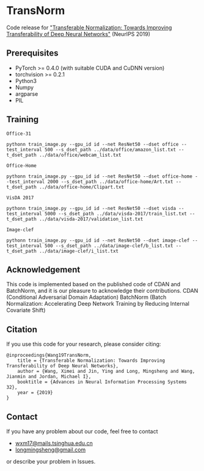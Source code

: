 # TransNorm
Code release for ["Transferable Normalization: Towards Improving Transferability of Deep Neural Networks"](https://papers.nips.cc/paper/8470-transferable-normalization-towards-improving-transferability-of-deep-neural-networks) (NeurIPS 2019)

## Prerequisites
- PyTorch >= 0.4.0 (with suitable CUDA and CuDNN version)
- torchvision >= 0.2.1
- Python3
- Numpy
- argparse
- PIL

## Training
```
Office-31

pythonn train_image.py --gpu_id id --net ResNet50 --dset office --test_interval 500 --s_dset_path ../data/office/amazon_list.txt --t_dset_path ../data/office/webcam_list.txt
```
```
Office-Home

pythonn train_image.py --gpu_id id --net ResNet50 --dset office-home --test_interval 2000 --s_dset_path ../data/office-home/Art.txt --t_dset_path ../data/office-home/Clipart.txt
```
```
VisDA 2017

pythonn train_image.py --gpu_id id --net ResNet50 --dset visda --test_interval 5000 --s_dset_path ../data/visda-2017/train_list.txt --t_dset_path ../data/visda-2017/validation_list.txt
```
```
Image-clef

pythonn train_image.py --gpu_id id --net ResNet50 --dset image-clef --test_interval 500 --s_dset_path ../data/image-clef/b_list.txt --t_dset_path ../data/image-clef/i_list.txt
```

## Acknowledgement
This code is implemented based on the published code of CDAN and BatchNorm, and it is our pleasure to acknowledge their contributions.
CDAN (Conditional Adversarial Domain Adaptation)
BatchNorm (Batch Normalization: Accelerating Deep Network Training by Reducing Internal Covariate Shift)

## Citation
If you use this code for your research, please consider citing:
```
@inproceedings{Wang19TransNorm,
    title = {Transferable Normalization: Towards Improving Transferability of Deep Neural Networks},
    author = {Wang, Ximei and Jin, Ying and Long, Mingsheng and Wang, Jianmin and Jordan, Michael I},
    booktitle = {Advances in Neural Information Processing Systems 32},
    year = {2019}
}
```

## Contact
If you have any problem about our code, feel free to contact
- wxm17@mails.tsinghua.edu.cn
- longmingsheng@gmail.com

or describe your problem in Issues.
